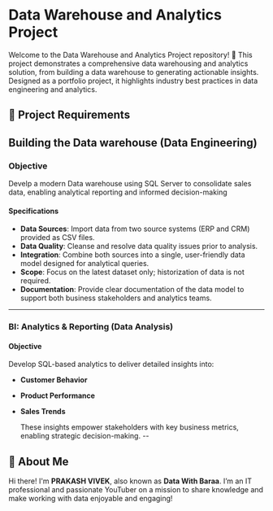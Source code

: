 # Data Warehouse and Analytics Project

Welcome to the Data Warehouse and Analytics Project repository! 🚀
This project demonstrates a comprehensive data warehousing and analytics solution, from building a data warehouse to generating actionable insights. Designed as a portfolio project, it highlights industry best practices in data engineering and analytics.

## 🚀 Project Requirements

## Building the Data warehouse (Data Engineering)

### Objective
Develp a modern Data warehouse using SQL Server to consolidate sales data, enabling analytical reporting and informed decision-making

#### Specifications
- **Data Sources**: Import data from two source systems (ERP and CRM) provided as CSV files.
- **Data Quality**: Cleanse and resolve data quality issues prior to analysis.
- **Integration**: Combine both sources into a single, user-friendly data model designed for analytical queries.
- **Scope**: Focus on the latest dataset only; historization of data is not required.
- **Documentation**: Provide clear documentation of the data model to support both business stakeholders and analytics teams.
---
### BI: Analytics & Reporting (Data Analysis)

#### Objective
Develop SQL-based analytics to deliver detailed insights into:
- **Customer Behavior**
- **Product Performance**
- **Sales Trends**

   These insights empower stakeholders with key business metrics, enabling strategic decision-making.
--

## 🌟 About Me

Hi there! I'm **PRAKASH VIVEK**, also known as **Data With Baraa**. I’m an IT professional and passionate YouTuber on a mission to share knowledge and make working with data enjoyable and engaging!


